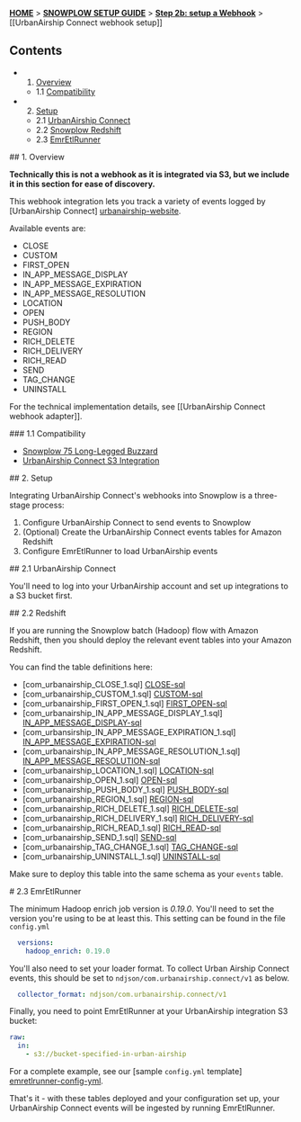 <a name="top" />

[**HOME**](Home) > [**SNOWPLOW SETUP GUIDE**](Setting-up-Snowplow) > [**Step 2b: setup a Webhook**](Setting-up-a-webhook) > [[UrbanAirship Connect webhook setup]]

## Contents

- 1. [Overview](#overview)
  - 1.1 [Compatibility](#compat)
- 2. [Setup](#setup)
  - 2.1 [UrbanAirship Connect](#setup-urbanairship)
  - 2.2 [Snowplow Redshift](#setup-redshift)
  - 2.3 [EmrEtlRunner](#setup-emr-etl-runner)

<a name="overview" />
## 1. Overview

**Technically this is not a webhook as it is integrated via S3, but we include it in this section for ease of discovery.**

This webhook integration lets you track a variety of events logged by [UrbanAirship Connect] [urbanairship-website].

Available events are:

- CLOSE
- CUSTOM
- FIRST_OPEN
- IN_APP_MESSAGE_DISPLAY
- IN_APP_MESSAGE_EXPIRATION
- IN_APP_MESSAGE_RESOLUTION
- LOCATION
- OPEN
- PUSH_BODY
- REGION
- RICH_DELETE
- RICH_DELIVERY
- RICH_READ
- SEND
- TAG_CHANGE
- UNINSTALL

For the technical implementation details, see [[UrbanAirship Connect webhook adapter]].

<a name="compat" />
### 1.1 Compatibility

* [Snowplow 75 Long-Legged Buzzard][snowplow-release]
* [UrbanAirship Connect S3 Integration][urbanairship-webhooks]

<a name="setup" />
## 2. Setup

Integrating UrbanAirship Connect's webhooks into Snowplow is a three-stage process:

1. Configure UrbanAirship Connect to send events to Snowplow
2. (Optional) Create the UrbanAirship Connect events tables for Amazon Redshift
3. Configure EmrEtlRunner to load UrbanAirship events

<a name="setup-urbanairship" />
## 2.1 UrbanAirship Connect

You'll need to log into your UrbanAirship account and set up integrations to a S3 bucket first.

<a name="setup-redshift" />
## 2.2 Redshift

If you are running the Snowplow batch (Hadoop) flow with Amazon Redshift, then you should deploy the relevant event tables into your Amazon Redshift.

You can find the table definitions here:

* [com_urbanairship_CLOSE_1.sql] [CLOSE-sql]
* [com_urbanairship_CUSTOM_1.sql] [CUSTOM-sql]                   
* [com_urbanairship_FIRST_OPEN_1.sql] [FIRST_OPEN-sql]                
* [com_urbanairship_IN_APP_MESSAGE_DISPLAY_1.sql] [IN_APP_MESSAGE_DISPLAY-sql]                  
* [com_urbansirship_IN_APP_MESSAGE_EXPIRATION_1.sql] [IN_APP_MESSAGE_EXPIRATION-sql]                     
* [com_urbanairship_IN_APP_MESSAGE_RESOLUTION_1.sql] [IN_APP_MESSAGE_RESOLUTION-sql]                          
* [com_urbanairship_LOCATION_1.sql] [LOCATION-sql]                        
* [com_urbanairship_OPEN_1.sql] [OPEN-sql]            
* [com_urbanairship_PUSH_BODY_1.sql] [PUSH_BODY-sql]            
* [com_urbanairship_REGION_1.sql] [REGION-sql]
* [com_urbanairship_RICH_DELETE_1.sql] [RICH_DELETE-sql]
* [com_urbanairship_RICH_DELIVERY_1.sql] [RICH_DELIVERY-sql]
* [com_urbanairship_RICH_READ_1.sql] [RICH_READ-sql]
* [com_urbanairship_SEND_1.sql] [SEND-sql]
* [com_urbanairship_TAG_CHANGE_1.sql] [TAG_CHANGE-sql]
* [com_urbanairship_UNINSTALL_1.sql] [UNINSTALL-sql]

Make sure to deploy this table into the same schema as your `events` table.

<a name="setup-emr-etl-runner" />
# 2.3 EmrEtlRunner

The minimum Hadoop enrich job version is *0.19.0*. You'll need to set the version you're using to be at least this. This setting can be found in the file `config.yml`

```yaml
  versions:
    hadoop_enrich: 0.19.0
```

You'll also need to set your loader format. To collect Urban Airship Connect events, this should be set to `ndjson/com.urbanairship.connect/v1` as below.

```yaml
  collector_format: ndjson/com.urbanairship.connect/v1
```

Finally, you need to point EmrEtlRunner at your UrbanAirship integration S3 bucket:

```yaml
raw:
  in:
    - s3://bucket-specified-in-urban-airship
```

For a complete example, see our [sample `config.yml` template] [emretlrunner-config-yml].

That's it - with these tables deployed and your configuration set up, your UrbanAirship Connect events will be ingested by running EmrEtlRunner.

[urbanairship-website]: http://urbanairship.com/
[urbanairship-webhooks]: https://docs.urbanairship.com/connect/index.html
[tracker-protocol]: https://github.com/snowplow/snowplow/wiki/snowplow-tracker-protocol#1-common-parameters-platform-and-event-independent

[urbanairship-adapter]: https://github.com/snowplow/snowplow/blob/master/3-enrich/scala-common-enrich/src/main/scala/com.snowplowanalytics.snowplow.enrich/common/adapters/registry/SendgridAdapter.scala
[snowplow-release]: https://github.com/snowplow/snowplow/releases/tag/r75-long-legged-buzzard

[CLOSE-sql]: https://github.com/snowplow/snowplow/tree/master/4-storage/redshift-storage/sql/com.urbanairship.connect/close_1.sql
[CUSTOM-sql]: https://github.com/snowplow/snowplow/tree/master/4-storage/redshift-storage/sql/com.urbanairship.connect/custom_1.sql
[FIRST_OPEN-sql]: https://github.com/snowplow/snowplow/tree/master/4-storage/redshift-storage/sql/com.urbanairship.connect/first_open_1.sql
[IN_APP_MESSAGE_DISPLAY-sql]: https://github.com/snowplow/snowplow/tree/master/4-storage/redshift-storage/sql/com.urbanairship.connect/in_app_message_display_1.sql
[IN_APP_MESSAGE_EXPIRATION-sql]: https://github.com/snowplow/snowplow/tree/master/4-storage/redshift-storage/sql/com.urbanairship.connect/in_app_message_expiration_1.sql
[IN_APP_MESSAGE_RESOLUTION-sql]: https://github.com/snowplow/snowplow/tree/master/4-storage/redshift-storage/sql/com.urbanairship.connect/in_app_message_resolution_1.sql
[LOCATION-sql]: https://github.com/snowplow/snowplow/tree/master/4-storage/redshift-storage/sql/com.urbanairship.connect/location_1.sql
[OPEN-sql]: https://github.com/snowplow/snowplow/tree/master/4-storage/redshift-storage/sql/com.urbanairship.connect/open_1.sql
[PUSH_BODY-sql]: https://github.com/snowplow/snowplow/tree/master/4-storage/redshift-storage/sql/com.urbanairship.connect/push_body_1.sql
[REGION-sql]: https://github.com/snowplow/snowplow/tree/master/4-storage/redshift-storage/sql/com.urbanairship.connect/region_1.sql
[RICH_DELETE-sql]: https://github.com/snowplow/snowplow/tree/master/4-storage/redshift-storage/sql/com.urbanairship.connect/rich_delete_1.sql
[RICH_DELIVERY-sql]: https://github.com/snowplow/snowplow/tree/master/4-storage/redshift-storage/sql/com.urbanairship.connect/rich_delivery_1.sql
[RICH_READ-sql]: https://github.com/snowplow/snowplow/tree/master/4-storage/redshift-storage/sql/com.urbanairship.connect/rich_read_1.sql
[SEND-sql]: https://github.com/snowplow/snowplow/tree/master/4-storage/redshift-storage/sql/com.urbanairship.connect/send_1.sql
[TAG_CHANGE-sql]: https://github.com/snowplow/snowplow/tree/master/4-storage/redshift-storage/sql/com.urbanairship.connect/tag_change_1.sql
[UNINSTALL-sql]: https://github.com/snowplow/snowplow/tree/master/4-storage/redshift-storage/sql/com.urbanairship.connect/uninstall_1.sql

 [emretlrunner-config-yml]: https://github.com/snowplow/snowplow/blob/master/3-enrich/emr-etl-runner/config/config.yml.sample
